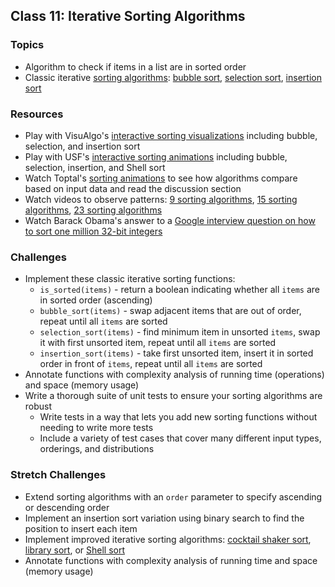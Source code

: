## Class 11: Iterative Sorting Algorithms

### Topics
- Algorithm to check if items in a list are in sorted order
- Classic iterative [sorting algorithms]: [bubble sort], [selection sort], [insertion sort]

### Resources
- Play with VisuAlgo's [interactive sorting visualizations][VisuAlgo sorting] including bubble, selection, and insertion sort
- Play with USF's [interactive sorting animations][USF sorting] including bubble, selection, insertion, and Shell sort
- Watch Toptal's [sorting animations] to see how algorithms compare based on input data and read the discussion section
- Watch videos to observe patterns: [9 sorting algorithms], [15 sorting algorithms], [23 sorting algorithms]
- Watch Barack Obama's answer to a [Google interview question on how to sort one million 32-bit integers][Obama sorting question]

### Challenges
- Implement these classic iterative sorting functions:
    - `is_sorted(items)` - return a boolean indicating whether all `items` are in sorted order (ascending)
    - `bubble_sort(items)` - swap adjacent items that are out of order, repeat until all `items` are sorted
    - `selection_sort(items)` - find minimum item in unsorted `items`, swap it with first unsorted item, repeat until all `items` are sorted
    - `insertion_sort(items)` - take first unsorted item, insert it in sorted order in front of `items`, repeat until all `items` are sorted
- Annotate functions with complexity analysis of running time (operations) and space (memory usage)
- Write a thorough suite of unit tests to ensure your sorting algorithms are robust
    - Write tests in a way that lets you add new sorting functions without needing to write more tests
    - Include a variety of test cases that cover many different input types, orderings, and distributions

### Stretch Challenges
- Extend sorting algorithms with an `order` parameter to specify ascending or descending order
- Implement an insertion sort variation using binary search to find the position to insert each item
- Implement improved iterative sorting algorithms: [cocktail shaker sort], [library sort], or [Shell sort]
- Annotate functions with complexity analysis of running time and space (memory usage)


[inversions]: https://en.wikipedia.org/wiki/Inversion_(discrete_mathematics)
[sorting algorithms]: https://en.wikipedia.org/wiki/Sorting_algorithm
[comparison sorting]: https://en.wikipedia.org/wiki/Comparison_sort
[bubble sort]: https://en.wikipedia.org/wiki/Bubble_sort
[selection sort]: https://en.wikipedia.org/wiki/Selection_sort
[insertion sort]: https://en.wikipedia.org/wiki/Insertion_sort

[cocktail shaker sort]: https://en.wikipedia.org/wiki/Cocktail_shaker_sort
[library sort]: https://en.wikipedia.org/wiki/Library_sort
[Shell sort]: https://en.wikipedia.org/wiki/Shellsort

[VisuAlgo sorting]: https://visualgo.net/en/sorting
[USF sorting]: https://www.cs.usfca.edu/~galles/visualization/ComparisonSort.html
[sorting animations]: https://www.toptal.com/developers/sorting-algorithms/
[3 sorting algorithms]: https://www.youtube.com/watch?v=jHPexHsDxwQ
[9 sorting algorithms]: https://www.youtube.com/watch?v=ZZuD6iUe3Pc
[15 sorting algorithms]: https://www.youtube.com/watch?v=kPRA0W1kECg
[23 sorting algorithms]: https://www.youtube.com/watch?v=rqI6KT6cOas
[Obama sorting question]: https://www.youtube.com/watch?v=k4RRi_ntQc8
